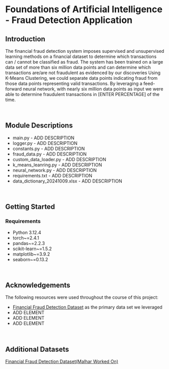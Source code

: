 # Foundations of Artificial Intelligence - Fraud Detection Application

<h2>Introduction</h2>

<p>
The financial fraud detection system imposes supervised and unsupervised learning methods on a financial dataset to determine which transactions can / cannot be classified as fraud. The system has been trained on a large data set of more than six million data points and can determine which transactions are/are not fraudulent as evidenced by our discoveries Using K-Means Clustering, we could separate data points indicating fraud from those data points representing valid transactions. By leveraging a feed-forward neural network, with nearly six million data points as input we were able to determine fraudulent transactions in [ENTER PERCENTAGE] of the time.
</p>

</br>

<h2>Module Descriptions</h2>

<ul>
  <li>main.py - ADD DESCRIPTION</li>
  <li>logger.py - ADD DESCRIPTION</li>
  <li>constants.py - ADD DESCRIPTION</li>
  
  <li>fraud_data.py - ADD DESCRIPTION</li>
  <li>custom_data_loader.py - ADD DESCRIPTION</li>

  <li>k_means_leanring.py - ADD DESCRIPTION</li>
  <li>neural_network.py - ADD DESCRIPTION</li>

  <li>requirements.txt - ADD DESCRIPTION</li>
  <li>data_dictionary_20241009.xlsx - ADD DESCRIPTION</li>
</ul>

</br>

<h2>Getting Started</h2>

<h3>Requirements</h3>

<ul>
  <li>Python 3.12.4</li>
  <li>torch~=2.4.1</li>
  <li>pandas~=2.2.3</li>
  <li>scikit-learn~=1.5.2</li>
  <li>matplotlib~=3.9.2</li>
  <li>seaborn~=0.13.2</li>
</ul>

</br>

<h2>Acknowledgements</h2>

<p>The following resources were used throughout the course of this project:</p>

<ul>
  <li><a href="https://www.kaggle.com/datasets/sriharshaeedala/financial-fraud-detection-dataset/data">Financial Fraud Detection Dataset</a> as the primary data set we leveraged</li>
  <li>ADD ELEMENT</li>
  <li>ADD ELEMENT</li>
  <li>ADD ELEMENT</li>
</ul>

</br>

<h2>Additional Datasets</h2>

<a href="https://www.kaggle.com/datasets/shriyashjagtap/fraudulent-e-commerce-transactions">Financial Fraud Detection Dataset(Malhar Worked On)</a>

</br>
